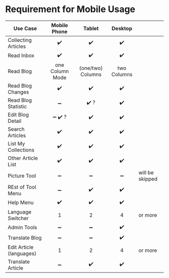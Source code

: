 # Requirement for Mobile Usage
| Use Case                 |               Mobile Phone              |        Tablet        |       Desktop      |                 |
| ------------------------ | :-------------------------------------: | :------------------: | :----------------: | --------------- |
| Collecting Articles      |            :heavy_check_mark:           |  :heavy_check_mark:  | :heavy_check_mark: |                 |
| Read Inbox               |            :heavy_check_mark:           |  :heavy_check_mark:  | :heavy_check_mark: |                 |
| Read Blog                |             one Column Mode             |   (one/two) Columns  |     two Columns    |                 |
| Read Blog Changes        |            :heavy_check_mark:           |  :heavy_check_mark:  | :heavy_check_mark: |                 |
| Read Blog Statistic      |            :heavy_minus_sign:           | :heavy_check_mark: ? | :heavy_check_mark: |                 |
| Edit Blog Detail         | :heavy_minus_sign: :heavy_check_mark: ? |  :heavy_check_mark:  | :heavy_check_mark: |                 |
| Search Articles          |            :heavy_check_mark:           |  :heavy_check_mark:  | :heavy_check_mark: |                 |
| List My Collections      |            :heavy_check_mark:           |  :heavy_check_mark:  | :heavy_check_mark: |                 |
| Other Article List       |            :heavy_check_mark:           |  :heavy_check_mark:  | :heavy_check_mark: |                 |
| Picture Tool             |            :heavy_minus_sign:           |  :heavy_minus_sign:  | :heavy_minus_sign: | will be skipped |
| REst of Tool Menu        |            :heavy_minus_sign:           |  :heavy_check_mark:  | :heavy_check_mark: |                 |
| Help Menu                |            :heavy_check_mark:           |  :heavy_check_mark:  | :heavy_check_mark: |                 |
| Language Switcher        |                    1                    |           2          |          4         | or more         |
| Admin Tools              |            :heavy_minus_sign:           |  :heavy_minus_sign:  | :heavy_check_mark: |                 |
| Translate Blog           |            :heavy_minus_sign:           |  :heavy_minus_sign:  | :heavy_check_mark: |                 |
| Edit Article (languages) |                    1                    |           2          |          4         | or more         |
| Translate Article        |            :heavy_minus_sign:           |  :heavy_check_mark:  | :heavy_check_mark: |                 |
